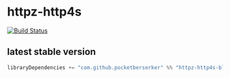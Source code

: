 # httpz-http4s

[![Build Status](https://travis-ci.org/pocketberserker/httpz-http4s.svg?branch=master)](https://travis-ci.org/pocketberserker/httpz-http4s)


## latest stable version

```scala
libraryDependencies += "com.github.pocketberserker" %% "httpz-http4s-blaze" % "0.5.0"
```

